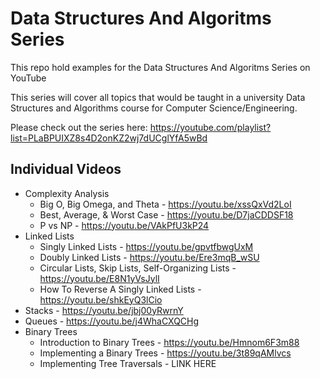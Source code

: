 # Data Structures And Algoritms Series

This repo hold examples for the Data Structures And Algoritms Series on YouTube

This series will cover all topics that would be taught in a university Data Structures and Algorithms course for Computer Science/Engineering. 

Please check out the series here: https://youtube.com/playlist?list=PLaBPUIXZ8s4D2onKZ2wj7dUCglYfA5wBd

## Individual Videos
* Complexity Analysis
    * Big O, Big Omega, and Theta - https://youtu.be/xssQxVd2LoI
    * Best, Average, & Worst Case - https://youtu.be/D7jaCDDSF18
    * P vs NP - https://youtu.be/VAkPfU3kP24
* Linked Lists
    * Singly Linked Lists - https://youtu.be/gpvtfbwgUxM
    * Doubly Linked Lists - https://youtu.be/Ere3mqB_wSU
    * Circular Lists, Skip Lists, Self-Organizing Lists - https://youtu.be/E8N1yVsJylI
    * How To Reverse A Singly Linked Lists - https://youtu.be/shkEyQ3lCio
* Stacks - https://youtu.be/jbj00yRwrnY
* Queues - https://youtu.be/j4WhaCXQCHg
* Binary Trees
    * Introduction to Binary Trees - https://youtu.be/Hmnom6F3m88
    * Implementing a Binary Trees - https://youtu.be/3t89qAMlvcs
    * Implementing Tree Traversals - LINK HERE